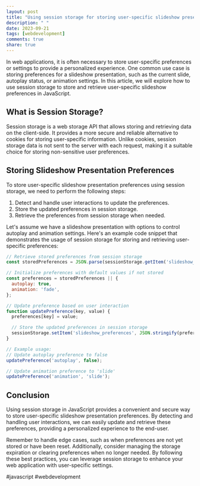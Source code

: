 ```yaml
---
layout: post
title: "Using session storage for storing user-specific slideshow presentation preferences in JavaScript"
description: " "
date: 2023-09-21
tags: [webdevelopment]
comments: true
share: true
---
```


In web applications, it is often necessary to store user-specific preferences or settings to provide a personalized experience. One common use case is storing preferences for a slideshow presentation, such as the current slide, autoplay status, or animation settings. In this article, we will explore how to use session storage to store and retrieve user-specific slideshow preferences in JavaScript.

## What is Session Storage?

Session storage is a web storage API that allows storing and retrieving data on the client-side. It provides a more secure and reliable alternative to cookies for storing user-specific information. Unlike cookies, session storage data is not sent to the server with each request, making it a suitable choice for storing non-sensitive user preferences.

## Storing Slideshow Presentation Preferences

To store user-specific slideshow presentation preferences using session storage, we need to perform the following steps:

1. Detect and handle user interactions to update the preferences.
2. Store the updated preferences in session storage.
3. Retrieve the preferences from session storage when needed.

Let's assume we have a slideshow presentation with options to control autoplay and animation settings. Here's an example code snippet that demonstrates the usage of session storage for storing and retrieving user-specific preferences:

```javascript
// Retrieve stored preferences from session storage
const storedPreferences = JSON.parse(sessionStorage.getItem('slideshow_preferences'));

// Initialize preferences with default values if not stored
const preferences = storedPreferences || {
  autoplay: true,
  animation: 'fade',
};

// Update preference based on user interaction
function updatePreference(key, value) {
  preferences[key] = value;

  // Store the updated preferences in session storage
  sessionStorage.setItem('slideshow_preferences', JSON.stringify(preferences));
}

// Example usage:
// Update autoplay preference to false
updatePreference('autoplay', false);

// Update animation preference to 'slide'
updatePreference('animation', 'slide');
```

## Conclusion

Using session storage in JavaScript provides a convenient and secure way to store user-specific slideshow presentation preferences. By detecting and handling user interactions, we can easily update and retrieve these preferences, providing a personalized experience to the end-user.

Remember to handle edge cases, such as when preferences are not yet stored or have been reset. Additionally, consider managing the storage expiration or clearing preferences when no longer needed. By following these best practices, you can leverage session storage to enhance your web application with user-specific settings. 

#javascript #webdevelopment
